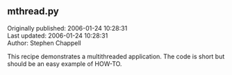 ## mthread.py  
Originally published: 2006-01-24 10:28:31  
Last updated: 2006-01-24 10:28:31  
Author: Stephen Chappell  
  
This recipe demonstrates a multithreaded application.
The code is short but should be an easy example of HOW-TO.